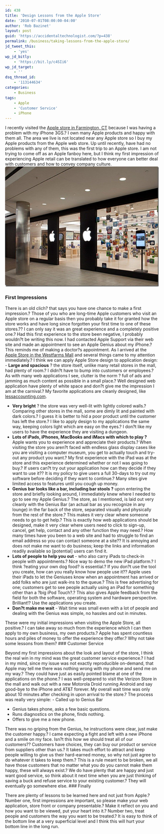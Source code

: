 ```yaml
---
id: 438
title: 'Design Lessons from the Apple Store'
date: '2010-07-01T08:00:00-04:00'
author: 'Rob Bazinet'
layout: post
guid: 'https://accidentaltechnologist.com/?p=438'
permalink: /business/taking-lessons-from-the-apple-store/
jd_tweet_this:
    - 'yes'
wp_jd_bitly:
    - 'https://bit.ly/c4SIi6'
wp_jd_target:
    - ''
dsq_thread_id:
    - '113144634'
categories:
    - Business
tags:
    - Apple
    - 'Customer Service'
    - iPhone
---
```


I recently visited the [Apple store in Farmington, CT](https://www.apple.com/retail/westfarms/) because I was having a problem with my iPhone 3GS.? I own many Apple products and happy with them all. The area we live is not located near any Apple store so I buy my Apple products from the Apple web store. Up until recently, have had no problems with any of them, this was the first trip to an Apple store. I am not trying to come off as an Apple fanboy here, but I think my first impression of experiencing Apple retail can be translated to how everyone can better deal with customers and how to convey company culture. [![photo_westfarms](/assets/img/2010/06/photo_westfarms1.jpg "photo_westfarms")](https://www.apple.com/retail/westfarms/)

### First Impressions

 There is an old clich? that says you have one chance to make a first impression.? Those of you who are long-time Apple customers who visit an Apple store on a regular basis then you probably take it for granted how the store works and have long since forgotten your first time to one of these stores.?? I can only say it was an great experience and a completely positive one.? Had this first experience to the store been negative, I probably wouldn?t be writing this now. I had contacted Apple Support via their web site and made an appointment to see an Apple Genius about my iPhone.? This reminds me of making a doctor?s appointment. As I arrived at the [Apple Store in the Westfarms Mall](https://www.apple.com/retail/westfarms/) and several things came to my attention immediately.? I think we can apply Apple Store design to application design: - **Large and spacious** ? the store itself, unlike many retail stores in the mall, had plenty of room.? I didn?t have to bump into customers or employees.? As with many web applications I see, clutter is the norm ? full of ads and jamming as much content as possible in a small place.? Well designed web application have plenty of white space and don?t give me the impression I am at the carnival.? My favorite applications are cleanly designed, like [lessaccounting.com](https://lessaccounting.com).
- **Very bright** ? the store was very well-lit with lightly colored walls.? Comparing other stores in the mall, some are dimly lit and painted with dark colors.? I guess it is better to hid a poor product until the customer has left the store.? I like to apply design to my applications the same way, keeping colors light which are easy on the eyes.? I don?t like my users to have the experience they are visiting a dungeon.
- **Lots of iPads, iPhones, MacBooks and iMacs with which to play ?** Apple wants you to experience and appreciate their products.? When visiting the store you aren?t faced with endless glass display cases like you are visiting a computer museum, you get to actually touch and try-out any product you want.? My first experience with the iPad was at the store and this experience determined whether or not I was going to buy.? If users can?t try out your application how can they decide if they want to use it?? It is my policy to give users a full 30-days to try out my software before deciding if they want to continue.? Many sites give limited access to features until you cough up money.
- **Genius bar looks like a bar, including bar stools ?** upon entering the store and briefly looking around, I immediately knew where I needed to go to see my Apple Genius.? The store, as I mentioned, is laid out very cleanly with the Genius Bar (an actual bar as you recognize in any lounge) in the far back of the store, separated visually and physically from the rest of the store.? This makes it very clear where someone needs to go to get help.? This is exactly how web applications should be designed, make it very clear where users need to click to sign-up, cancel, get help, contact and any other function they may need.? How many times have you been to a web site and had to struggle to find an email address so you can contact someone at a site?? It is annoying and does not make me want to do business; keep the links and information readily available so \[potential\] users can find it.
- **Lots of people to help you out** - who also carry iPads to check-in people with appointments.? Nice way to demo the new iPad platform.? I think ?eating your own dog food? is essential.? If you don?t use the tool you create, how can you really know how people use it?? Apple uses their iPads to let the Geniuses know when an appointment has arrived or add folks who are just walk-ins to the queue.? This is free advertising for one; customers get to see people actually using an iPad for something other than a ?big iPod Touch?.? This also gives Apple feedback from the field for both the software, operating system and hardware perspective. Brilliant!? Use the applications you create.
- **Don?t make me wait** - Wait time was small even with a lot of people and dealing with the Genius was simple, no hassles and out in minutes.
 
 These were my initial impressions when visiting the Apple Store, all positive.? I can take away so much from the experience which I can then apply to my own business, my own products.? Apple has spent countless hours and piles of money to offer the experience they offer.? Why not take some lessons from them? ### Customer Service

 Beyond my first impressions about the look and layout of the store, I think the real win in my mind was the great customer service experience.? I had in my mind, since my issue was not exactly reproducible on-demand, that Apple may tell me there was nothing wrong with my phone and send me on my way.? They could have just as easily pointed blame at one of the applications on the phone.? I was well-prepared to visit the Verizon Store in the mall and walk out with a new Motorola Droid running Android and say good-bye to the iPhone and AT&amp;T forever. My overall wait time was only about 10 minutes after checking in upon arrival to the store.? The process was really very simple: - Called up to Genius Bar
- Genius takes phone, asks a few basic questions.
- Runs diagnostics on the phone, finds nothing.
- Offers to give me a new phone.
 
 There was no griping from the Genius, he instructions were clear, just make the customer happy.? I came expecting a fight and left with a new iPhone and a smile on my face. Isn?t this how we should treat all of our customers?? Customers have choices, they can buy our product or service from suppliers other than us.? It takes much effort to attract and keep people willing to give us their hard-earned money, so why not just agree to do whatever it takes to keep them.? This is a rule meant to be broken, we all have those customers that no matter what you do you cannot make them happy, these will always exist.? We do have plenty that are happy and just want good service, so think about it next time when you are just thinking of saving a buck and refuse service to your existing customer.? They will eventually go somewhere else. ### Finally

 There are plenty of lessons to be learned here and not just from Apple.? Number one, first impressions are important, so please make your web application, store front or company presentable.? Make it reflect on you and how you want to be viewed, put your heart into it.? Number two, treat people and customers the way you want to be treated.? It is easy to think of the bottom line at a very superficial level and I think this will hurt your bottom line in the long run.